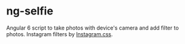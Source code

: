 
# ng-selfie
Angular 6 script to take photos with device's camera and add filter to photos. Instagram filters by [Instagram.css](https://picturepan2.github.io/instagram.css/).
